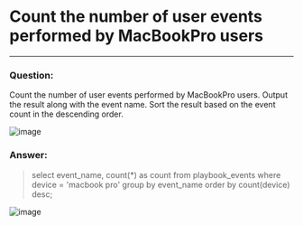 # Count the number of user events performed by MacBookPro users

---

### Question:

Count the number of user events performed by MacBookPro users.
Output the result along with the event name.
Sort the result based on the event count in the descending order.

![image](https://user-images.githubusercontent.com/50389985/227765533-896736bb-e6a6-47f9-9198-ec20c293c340.png)

### Answer:

>select event_name, count(*) as count
>from playbook_events
>where device = 'macbook pro'
>group by event_name
>order by count(device) desc;

![image](https://user-images.githubusercontent.com/50389985/227765559-86fe0d94-8221-4a06-8ab0-8a29d3524e62.png)
